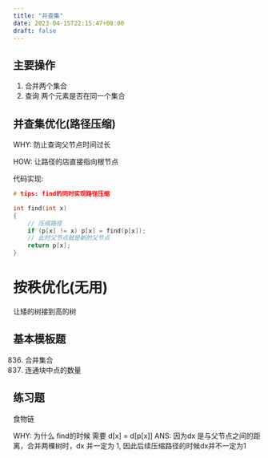 ```yaml
---
title: "并查集"
date: 2023-04-15T22:15:47+08:00
draft: false
---
```


## 主要操作
1. 合并两个集合
2. 查询 两个元素是否在同一个集合


## 并查集优化(路径压缩)
WHY: 防止查询父节点时间过长

HOW: 让路径的店直接指向根节点 

代码实现:
```c
# tips: find的同时实现路径压缩

int find(int x)
{
    // 压缩路径
    if (p[x] != x) p[x] = find(p[x]);
    // 此时父节点就是新的父节点
    return p[x];
}
```

# 按秩优化(无用)
让矮的树接到高的树


## 基本模板题
836. 合并集合
837. 连通块中点的数量

## 练习题

食物链

WHY: 为什么 find的时候 需要 d[x] = d[p[x]]
ANS: 因为dx 是与父节点之间的距离，合并两棵树时，dx 并一定为 1, 因此后续压缩路径的时候dx并不一定为1